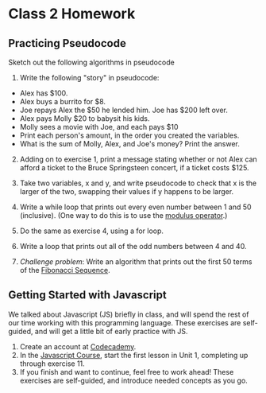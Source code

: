 # Class 2 Homework

## Practicing Pseudocode

Sketch out the following algorithms in pseudocode

1. Write the following "story" in pseudocode:
* Alex has $100.
* Alex buys a burrito for $8.
* Joe repays Alex the $50 he lended him. Joe has $200 left over.
* Alex pays Molly $20 to babysit his kids.
* Molly sees a movie with Joe, and each pays $10
* Print each person's amount, in the order you created the variables.
* What is the sum of Molly, Alex, and Joe's money? Print the answer.

2. Adding on to exercise 1, print a message stating whether or not Alex can afford a ticket to the Bruce Springsteen concert, if a ticket costs $125.

3. Take two variables, x and y, and write pseudocode to check that x is the larger of the two, swapping their values if y happens to be larger.
4. Write a while loop that prints out every even number between 1 and 50 (inclusive). (One way to do this is to use the [modulus operator](https://msdn.microsoft.com/en-us/library/h6zfzfy7(v=vs.90).aspx).)
5. Do the same as exercise 4, using a for loop.
6. Write a loop that prints out all of the odd numbers between 4 and 40.
7. *Challenge problem*: Write an algorithm that prints out the first 50 terms of the [Fibonacci Sequence](https://www.mathsisfun.com/numbers/fibonacci-sequence.html).

## Getting Started with Javascript

We talked about Javascript (JS) briefly in class, and will spend the rest of our time working with this programming language. These exercises are self-guided, and will get a little bit of early practice with JS.

1. Create an account at [Codecademy](https://www.codecademy.com).
2. In the [Javascript Course](https://www.codecademy.com/learn/javascript), start the first lesson in Unit 1, completing up through exercise 11.
3. If you finish and want to continue, feel free to work ahead! These exercises are self-guided, and introduce needed concepts as you go.

